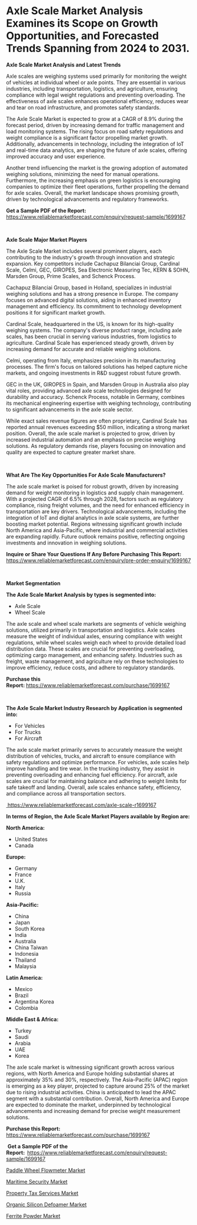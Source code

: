<p><h1>Axle Scale Market Analysis Examines its Scope on Growth Opportunities, and Forecasted Trends Spanning from 2024 to 2031.</h1></p><p><strong>Axle Scale Market Analysis and Latest Trends</strong></p>
<p><p>Axle scales are weighing systems used primarily for monitoring the weight of vehicles at individual wheel or axle points. They are essential in various industries, including transportation, logistics, and agriculture, ensuring compliance with legal weight regulations and preventing overloading. The effectiveness of axle scales enhances operational efficiency, reduces wear and tear on road infrastructure, and promotes safety standards.</p><p>The Axle Scale Market is expected to grow at a CAGR of 8.9% during the forecast period, driven by increasing demand for traffic management and load monitoring systems. The rising focus on road safety regulations and weight compliance is a significant factor propelling market growth. Additionally, advancements in technology, including the integration of IoT and real-time data analytics, are shaping the future of axle scales, offering improved accuracy and user experience.</p><p>Another trend influencing the market is the growing adoption of automated weighing solutions, minimizing the need for manual operations. Furthermore, the increasing emphasis on green logistics is encouraging companies to optimize their fleet operations, further propelling the demand for axle scales. Overall, the market landscape shows promising growth, driven by technological advancements and regulatory frameworks.</p></p>
<p><strong>Get a Sample PDF of the Report:&nbsp;</strong> <a href="https://www.reliablemarketforecast.com/enquiry/request-sample/1699167?utm_campaign=1108&utm_medium=2&utm_source=Github&utm_content=ia&utm_term=19112024&utm_id=axle-scale">https://www.reliablemarketforecast.com/enquiry/request-sample/1699167</a></p>
<p>&nbsp;</p>
<p><strong>Axle Scale Major Market Players</strong></p>
<p><p>The Axle Scale Market includes several prominent players, each contributing to the industry's growth through innovation and strategic expansion. Key competitors include Cachapuz Bilanciai Group, Cardinal Scale, Celmi, GEC, GIROPES, Sea Electronic Measuring Tec, KERN & SOHN, Marsden Group, Prime Scales, and Schenck Process.</p><p>Cachapuz Bilanciai Group, based in Holland, specializes in industrial weighing solutions and has a strong presence in Europe. The company focuses on advanced digital solutions, aiding in enhanced inventory management and efficiency. Its commitment to technology development positions it for significant market growth.</p><p>Cardinal Scale, headquartered in the US, is known for its high-quality weighing systems. The company's diverse product range, including axle scales, has been crucial in serving various industries, from logistics to agriculture. Cardinal Scale has experienced steady growth, driven by increasing demand for accurate and reliable weighing solutions.</p><p>Celmi, operating from Italy, emphasizes precision in its manufacturing processes. The firm's focus on tailored solutions has helped capture niche markets, and ongoing investments in R&D suggest robust future growth.</p><p>GEC in the UK, GIROPES in Spain, and Marsden Group in Australia also play vital roles, providing advanced axle scale technologies designed for durability and accuracy. Schenck Process, notable in Germany, combines its mechanical engineering expertise with weighing technology, contributing to significant advancements in the axle scale sector.</p><p>While exact sales revenue figures are often proprietary, Cardinal Scale has reported annual revenues exceeding $50 million, indicating a strong market position. Overall, the axle scale market is projected to grow, driven by increased industrial automation and an emphasis on precise weighing solutions. As regulatory demands rise, players focusing on innovation and quality are expected to capture greater market share.</p></p>
<p>&nbsp;</p>
<p><strong>What Are The Key Opportunities For Axle Scale Manufacturers?</strong></p>
<p><p>The axle scale market is poised for robust growth, driven by increasing demand for weight monitoring in logistics and supply chain management. With a projected CAGR of 6.5% through 2028, factors such as regulatory compliance, rising freight volumes, and the need for enhanced efficiency in transportation are key drivers. Technological advancements, including the integration of IoT and digital analytics in axle scale systems, are further boosting market potential. Regions witnessing significant growth include North America and Asia-Pacific, where industrial and commercial activities are expanding rapidly. Future outlook remains positive, reflecting ongoing investments and innovation in weighing solutions.</p></p>
<p><strong>Inquire or Share Your Questions If Any Before Purchasing This Report:</strong> <a href="https://www.reliablemarketforecast.com/enquiry/pre-order-enquiry/1699167?utm_campaign=1108&utm_medium=2&utm_source=Github&utm_content=ia&utm_term=19112024&utm_id=axle-scale">https://www.reliablemarketforecast.com/enquiry/pre-order-enquiry/1699167</a></p>
<p>&nbsp;</p>
<p><strong>Market Segmentation</strong></p>
<p><strong>The Axle Scale Market Analysis by types is segmented into:</strong></p>
<p><ul><li>Axle Scale</li><li>Wheel Scale</li></ul></p>
<p><p>The axle scale and wheel scale markets are segments of vehicle weighing solutions, utilized primarily in transportation and logistics. Axle scales measure the weight of individual axles, ensuring compliance with weight regulations, while wheel scales weigh each wheel to provide detailed load distribution data. These scales are crucial for preventing overloading, optimizing cargo management, and enhancing safety. Industries such as freight, waste management, and agriculture rely on these technologies to improve efficiency, reduce costs, and adhere to regulatory standards.</p></p>
<p><strong>Purchase this Report:&nbsp;</strong><a href="https://www.reliablemarketforecast.com/purchase/1699167?utm_campaign=1108&utm_medium=2&utm_source=Github&utm_content=ia&utm_term=19112024&utm_id=axle-scale">https://www.reliablemarketforecast.com/purchase/1699167</a></p>
<p>&nbsp;</p>
<p><strong>The Axle Scale Market Industry Research by Application is segmented into:</strong></p>
<p><ul><li>For Vehicles</li><li>For Trucks</li><li>For Aircraft</li></ul></p>
<p><p>The axle scale market primarily serves to accurately measure the weight distribution of vehicles, trucks, and aircraft to ensure compliance with safety regulations and optimize performance. For vehicles, axle scales help improve handling and tire wear. In the trucking industry, they assist in preventing overloading and enhancing fuel efficiency. For aircraft, axle scales are crucial for maintaining balance and adhering to weight limits for safe takeoff and landing. Overall, axle scales enhance safety, efficiency, and compliance across all transportation sectors.</p></p>
<p><a href="https://www.reliablemarketforecast.com/axle-scale-r1699167?utm_campaign=1108&utm_medium=2&utm_source=Github&utm_content=ia&utm_term=19112024&utm_id=axle-scale">&nbsp;https://www.reliablemarketforecast.com/axle-scale-r1699167</a></p>
<p><strong>In terms of Region, the Axle Scale Market Players available by Region are:</strong></p>
<p>
    <p> <strong> North America: </strong>
        <ul>
            <li>United States</li>
            <li>Canada</li>
        </ul>
        </p> 
    <p> <strong> Europe: </strong>
        <ul>
            <li>Germany</li>
            <li>France</li>
            <li>U.K.</li>
            <li>Italy</li>
            <li>Russia</li>
        </ul>
        </p> 
    <p> <strong> Asia-Pacific: </strong>
        <ul>
            <li>China</li>
            <li>Japan</li>
            <li>South Korea</li>
            <li>India</li>
            <li>Australia</li>
            <li>China Taiwan</li>
            <li>Indonesia</li>
            <li>Thailand</li>
            <li>Malaysia</li>
        </ul>
        </p> 
    <p> <strong> Latin America: </strong>
        <ul>
            <li>Mexico</li>
            <li>Brazil</li>
            <li>Argentina Korea</li>
            <li>Colombia</li>
        </ul>
        </p> 
    <p> <strong> Middle East & Africa: </strong>
        <ul>
            <li>Turkey</li>
            <li>Saudi</li>
            <li>Arabia</li>
            <li>UAE</li>
            <li>Korea</li>
        </ul>
    </p>
    </p>
<p><p>The axle scale market is witnessing significant growth across various regions, with North America and Europe holding substantial shares at approximately 35% and 30%, respectively. The Asia-Pacific (APAC) region is emerging as a key player, projected to capture around 25% of the market due to rising industrial activities. China is anticipated to lead the APAC segment with a substantial contribution. Overall, North America and Europe are expected to dominate the market, underpinned by technological advancements and increasing demand for precise weight measurement solutions.</p></p>
<p><strong>Purchase this Report: </strong><a href="https://www.reliablemarketforecast.com/purchase/1699167?utm_campaign=1108&utm_medium=2&utm_source=Github&utm_content=ia&utm_term=19112024&utm_id=axle-scale">https://www.reliablemarketforecast.com/purchase/1699167</a></p>
<p>&nbsp;<strong>Get a Sample PDF of the Report:&nbsp;&nbsp;</strong><a href="https://www.reliablemarketforecast.com/enquiry/request-sample/1699167?utm_campaign=1108&utm_medium=2&utm_source=Github&utm_content=ia&utm_term=19112024&utm_id=axle-scale">https://www.reliablemarketforecast.com/enquiry/request-sample/1699167</a></p>
<p><strong></strong></p>
<p><p><a href="https://github.com/CliffMedina6/Market-Research-Report-List-7/blob/main/paddle-wheel-flowmeter-market.md?utm_campaign=1108&utm_medium=2&utm_source=Github&utm_content=ia&utm_term=19112024&utm_id=axle-scale">Paddle Wheel Flowmeter Market</a></p><p><a href="https://issuu.com/reportprime-2/docs/maritime-security-market-size-2030._9ae93cc0fd44e8?utm_campaign=1108&utm_medium=2&utm_source=Github&utm_content=ia&utm_term=19112024&utm_id=axle-scale">Maritime Security Market</a></p><p><a href="https://issuu.com/reportprime-2/docs/property-tax-services-market-size-2_e633be0961f8ba?utm_campaign=1108&utm_medium=2&utm_source=Github&utm_content=ia&utm_term=19112024&utm_id=axle-scale">Property Tax Services Market</a></p><p><a href="https://www.linkedin.com/pulse/organic-silicon-defoamer-market-growth-segmentation-lm40e?utm_campaign=1108&utm_medium=2&utm_source=Github&utm_content=ia&utm_term=19112024&utm_id=axle-scale">Organic Silicon Defoamer Market</a></p><p><a href="https://www.linkedin.com/pulse/unveiling-market-trends-global-ferrite-powder-growth-regional-i50ce?utm_campaign=1108&utm_medium=2&utm_source=Github&utm_content=ia&utm_term=19112024&utm_id=axle-scale">Ferrite Powder Market</a></p></p>